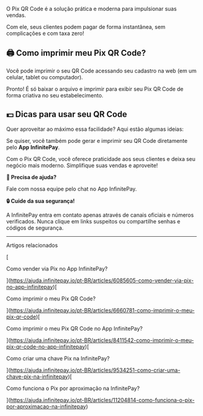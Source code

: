 O Pix QR Code é a solução prática e moderna para impulsionar suas vendas.

Com ele, seus clientes podem pagar de forma instantânea, sem complicações e com taxa zero!

## **🖨️ Como imprimir meu Pix QR Code?**

Você pode imprimir o seu QR Code acessando seu cadastro na web (em um celular, tablet ou computador).

Pronto! É só baixar o arquivo e imprimir para exibir seu Pix QR Code de forma criativa no seu estabelecimento.

## **💵 Dicas para usar seu QR Code**

Quer aproveitar ao máximo essa facilidade? Aqui estão algumas ideias:

Se quiser, você também pode gerar e imprimir seu QR Code diretamente pelo **App InfinitePay**.

Com o Pix QR Code, você oferece praticidade aos seus clientes e deixa seu negócio mais moderno. Simplifique suas vendas e aproveite!

**🔔 Precisa de ajuda?**

Fale com nossa equipe pelo chat no App InfinitePay.

**🔒 Cuide da sua segurança!**

A InfinitePay entra em contato apenas através de canais oficiais e números verificados. Nunca clique em links suspeitos ou compartilhe senhas e códigos de segurança.

___

Artigos relacionados

[

Como vender via Pix no App InfinitePay?

](https://ajuda.infinitepay.io/pt-BR/articles/6085605-como-vender-via-pix-no-app-infinitepay)[

Como imprimir o meu Pix QR Code?

](https://ajuda.infinitepay.io/pt-BR/articles/6660781-como-imprimir-o-meu-pix-qr-code)[

Como imprimir o meu Pix QR Code no App InfinitePay?

](https://ajuda.infinitepay.io/pt-BR/articles/8411542-como-imprimir-o-meu-pix-qr-code-no-app-infinitepay)[

Como criar uma chave Pix na InfinitePay?

](https://ajuda.infinitepay.io/pt-BR/articles/9534251-como-criar-uma-chave-pix-na-infinitepay)[

Como funciona o Pix por aproximação na InfinitePay?

](https://ajuda.infinitepay.io/pt-BR/articles/11204814-como-funciona-o-pix-por-aproximacao-na-infinitepay)